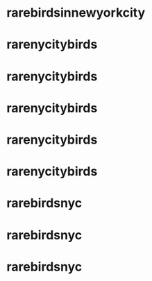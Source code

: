 # rarebirdsinnewyorkcity
# rarenycitybirds
# rarenycitybirds
# rarenycitybirds
# rarenycitybirds
# rarenycitybirds
# rarebirdsnyc
# rarebirdsnyc
# rarebirdsnyc
